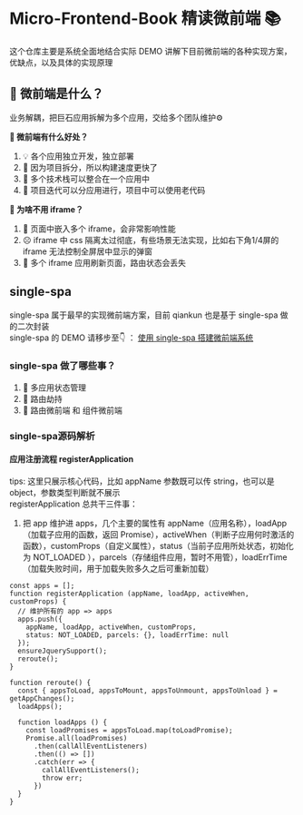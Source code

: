 # Micro-Frontend-Book 精读微前端 📚

这个仓库主要是系统全面地结合实际 DEMO 讲解下目前微前端的各种实现方案，优缺点，以及具体的实现原理

## 🧐 微前端是什么？
业务解耦，把巨石应用拆解为多个应用，交给多个团队维护⚙️    


**🤨 微前端有什么好处？**   

1. 💡 各个应用独立开发，独立部署
2. 🚀 因为项目拆分，所以构建速度更快了
3. 🧩 多个技术栈可以整合在一个应用中
4. 🗿 项目迭代可以分应用进行，项目中可以使用老代码

**🤨 为啥不用 iframe？**   
1. 🙁 页面中嵌入多个 iframe，会非常影响性能
2. ☹️ iframe 中 css 隔离太过彻底，有些场景无法实现，比如右下角1/4屏的 iframe 无法控制全屏居中显示的弹窗
3. 😤 多个 iframe 应用刷新页面，路由状态会丢失

## single-spa
single-spa 属于最早的实现微前端方案，目前 qiankun 也是基于 single-spa 做的二次封装   
single-spa 的 DEMO 请移步至👇 ：
[使用 single-spa 搭建微前端系统](https://github.com/HalloAlex/micro-frontend-book/tree/master/MicroWithSingleSpa)

### single-spa 做了哪些事？
1. 🧷 多应用状态管理
2. 🔨 路由劫持
3. 🎯 路由微前端 和 组件微前端

### single-spa源码解析
#### 应用注册流程 registerApplication
tips: 这里只展示核心代码，比如 appName 参数既可以传 string，也可以是 object，参数类型判断就不展示   
registerApplication 总共干三件事：
1. 把 app 维护进 apps，几个主要的属性有 appName（应用名称），loadApp（加载子应用的函数，返回 Promise），activeWhen（判断子应用何时激活的函数），customProps（自定义属性），status（当前子应用所处状态，初始化为 NOT_LOADED ），parcels（存储组件应用，暂时不用管），loadErrTime（加载失败时间，用于加载失败多久之后可重新加载）
```
const apps = [];
function registerApplication (appName, loadApp, activeWhen, customProps) {
  // 维护所有的 app => apps
  apps.push({
    appName, loadApp, activeWhen, customProps,
    status: NOT_LOADED, parcels: {}, loadErrTime: null
  });
  ensureJquerySupport();
  reroute();
}

function reroute() {
  const { appsToLoad, appsToMount, appsToUnmount, appsToUnload } = getAppChanges();
  loadApps();

  function loadApps () {
    const loadPromises = appsToLoad.map(toLoadPromise);
    Promise.all(loadPromises)
      .then(callAllEventListeners)
      .then(() => [])
      .catch(err => {
        callAllEventListeners();
        throw err;
      })
  }
}
```


